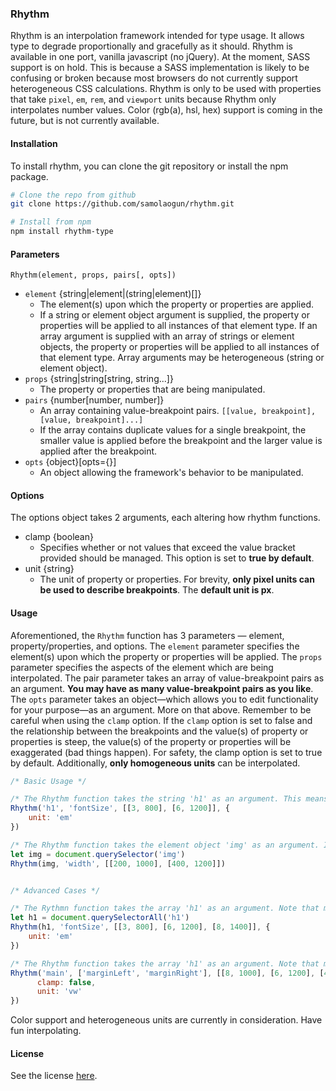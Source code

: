 ### Rhythm

Rhythm is an interpolation framework intended for type usage. It allows type to degrade proportionally and gracefully as it should. Rhythm is available in one port, vanilla javascript (no jQuery). At the moment, SASS support is on hold. This is because a SASS implementation is likely to be confusing or broken because most browsers do not currently support heterogeneous CSS calculations. Rhythm is only to be used with properties that take `pixel`, `em`, `rem`, and `viewport` units because Rhythm only interpolates number values. Color (rgb(a), hsl, hex) support is coming in the future, but is not currently available.

#### Installation

To install rhythm, you can clone the git repository or install the npm package.

```bash
# Clone the repo from github
git clone https://github.com/samolaogun/rhythm.git
```

```bash
# Install from npm
npm install rhythm-type
```

#### Parameters

`Rhythm(element, props, pairs[, opts])`

- `element` {string|element|(string|element)[]}
  - The element(s) upon which the property or properties are applied.
  - If a string or element object argument is supplied, the property or properties will be applied to all instances of that element type. If an array argument is supplied with an array of strings or element objects, the property or properties will be applied to all instances of that element type. Array arguments may be heterogeneous (string or element object).
- `props` {string|string[string, string...]}
  - The property or properties that are being manipulated.
- `pairs` {number[number, number]}
  - An array containing value-breakpoint pairs. `[[value, breakpoint], [value, breakpoint]...]`
  - If the array contains duplicate values for a single breakpoint, the smaller value is applied before the breakpoint and the larger value is applied after the breakpoint.
- `opts` {object}[opts={}]
  - An object allowing the framework's behavior to be manipulated.

#### Options

The options object takes 2 arguments, each altering how rhythm functions.

- clamp {boolean}
  - Specifies whether or not values that exceed the value bracket provided should be managed. This option is set to **true by default**.
- unit {string}
  - The unit of property or properties. For brevity, **only pixel units can be used to describe breakpoints**. The **default unit is px**.

#### Usage

Aforementioned, the `Rhythm` function has 3 parameters — element, property/properties, and options. The `element` parameter specifies the element(s) upon which the property or properties will be applied. The `props` parameter specifies the aspects of the element which are being interpolated. The pair parameter takes an array of value-breakpoint pairs as an argument. **You may have as many value-breakpoint pairs as you like**. The `opts` parameter takes an object—which allows you to edit functionality for your purpose—as an argument. More on that above. Remember to be careful when using the `clamp` option. If the `clamp` option is set to false and the relationship between the breakpoints and the value(s) of property or properties is steep, the value(s) of the property or properties will be exaggerated (bad things happen). For safety, the clamp option is set to true by default. Additionally, **only homogeneous units** can be interpolated.

```javascript
/* Basic Usage */

/* The Rhythm function takes the string 'h1' as an argument. This means that the interpolation will be applied to all 'h1' element types. Notice how the CSS property is named by the DOM convention (fontSize). In this case, the 'h1' elements' font sizes are interpolated from 3ems @800px to 6ems @1200px. */
Rhythm('h1', 'fontSize', [[3, 800], [6, 1200]], {
    unit: 'em'
})

/* The Rhythm function takes the element object 'img' as an argument. In this case, the 'img' element's width is interpolated from 200px @800px to 400px @1200px. Because the unit is not specified, it is assumed to be px. */
let img = document.querySelector('img')
Rhythm(img, 'width', [[200, 1000], [400, 1200]])


/* Advanced Cases */

/* The Rythmn function takes the array 'h1' as an argument. Note that more than two value-breakpoint pairs are used. In this case, the 'h1' elements' font sizes are interpolated from 3ems @800px to 6ems @1200px and 8ems @1400px. Remember, you can have as many breakpoints as you like. Again, here an array of element objects are passed through as an argument and are each manipulated. */
let h1 = document.querySelectorAll('h1')
Rhythm(h1, 'fontSize', [[3, 800], [6, 1200], [8, 1400]], {
    unit: 'em'
})

/* The Rhythm function takes the array 'h1' as an argument. Note that multiple CSS properties are manipulated and more than two value-breakpoint pairs are used. In this case, the 'margin-left' and 'margin-right' properties are interpolated from 4vw @600px to 8vw @1000px and back down to 6vw @1200px. This is possible because each value-breakpoint pair is automagically sorted by its breakpoint value. When the client's screen size either surpasses or lags behind the lower or upper extremes, the value of the property or properties will maintain its last relationship with the screen size because clamp is turned off. */
Rhythm('main', ['marginLeft', 'marginRight'], [[8, 1000], [6, 1200], [4, 600]], {
      clamp: false,
      unit: 'vw'
})
```

Color support and heterogeneous units are currently in consideration. Have fun interpolating.

#### License

See the license [here](https://github.com/samolaogun/rhythm/blob/master/LICENSE).
